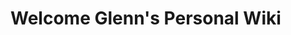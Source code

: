 # Welcome Glenn's Personal Wiki

<br>

<!-- ![Welcome Glenn's Personal Wiki](assets/logo.png "Welcome Glenn's Personal Wiki！") -->

